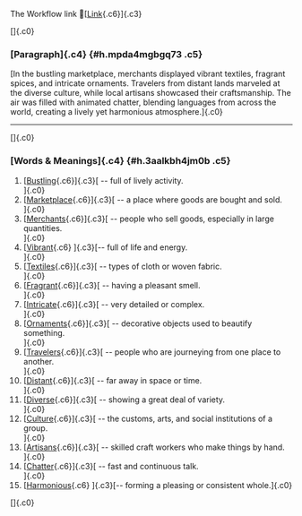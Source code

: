 The Workflow link
👏[[Link](https://www.google.com/url?q=http://www.google.com&sa=D&source=editors&ust=1760696703634000&usg=AOvVaw1dBDQbFN7ixige6b22vISN){.c6}]{.c3}

[]{.c0}

### [Paragraph]{.c4} {#h.mpda4mgbgq73 .c5}

[In the bustling marketplace, merchants displayed vibrant textiles,
fragrant spices, and intricate ornaments. Travelers from distant lands
marveled at the diverse culture, while local artisans showcased their
craftsmanship. The air was filled with animated chatter, blending
languages from across the world, creating a lively yet harmonious
atmosphere.]{.c0}

------------------------------------------------------------------------

[]{.c0}

### [Words & Meanings]{.c4} {#h.3aalkbh4jm0b .c5}

1.  [[Bustling](https://www.google.com/url?q=http://www.google.com&sa=D&source=editors&ust=1760696703635417&usg=AOvVaw2u9HVD1QGfIyNcTfXV74_f){.c6}]{.c3}[ --
    full of lively activity.\
    ]{.c0}
2.  [[Marketplace](https://www.google.com/url?q=http://www.google.com&sa=D&source=editors&ust=1760696703635689&usg=AOvVaw38BHAG4x1nQuJFdd5glrDG){.c6}]{.c3}[ --
    a place where goods are bought and sold.\
    ]{.c0}
3.  [[Merchants](https://www.google.com/url?q=http://www.google.com&sa=D&source=editors&ust=1760696703635993&usg=AOvVaw3v1bIZ4rpZBo8_xOJe1OOn){.c6}]{.c3}[ --
    people who sell goods, especially in large quantities.\
    ]{.c0}
4.  [[Vibrant](https://www.google.com/url?q=http://www.google.com&sa=D&source=editors&ust=1760696703636283&usg=AOvVaw1cznsYbBS28rExIL15gNyK){.c6}
    ]{.c3}[-- full of life and energy.\
    ]{.c0}
5.  [[Textiles](https://www.google.com/url?q=http://www.google.com&sa=D&source=editors&ust=1760696703636490&usg=AOvVaw3WAHcCGnPK9Z21tdPEAkx6){.c6}]{.c3}[ --
    types of cloth or woven fabric.\
    ]{.c0}
6.  [[Fragrant](https://www.google.com/url?q=http://www.google.com&sa=D&source=editors&ust=1760696703636740&usg=AOvVaw34n6aG2wP4YE9O5nUs4JTn){.c6}]{.c3}[ --
    having a pleasant smell.\
    ]{.c0}
7.  [[Intricate](https://www.google.com/url?q=http://www.google.com&sa=D&source=editors&ust=1760696703637009&usg=AOvVaw0m6NAGTpzxcp4Cj9etwVwK){.c6}]{.c3}[ --
    very detailed or complex.\
    ]{.c0}
8.  [[Ornaments](https://www.google.com/url?q=http://www.google.com&sa=D&source=editors&ust=1760696703637293&usg=AOvVaw2LT4XSL5j3YpX3sSHx7ttP){.c6}]{.c3}[ --
    decorative objects used to beautify something.\
    ]{.c0}
9.  [[Travelers](https://www.google.com/url?q=http://www.google.com&sa=D&source=editors&ust=1760696703637589&usg=AOvVaw3VZg7pz0zFrI0RsftG8Mvh){.c6}]{.c3}[ --
    people who are journeying from one place to another.\
    ]{.c0}
10. [[Distant](https://www.google.com/url?q=http://www.google.com&sa=D&source=editors&ust=1760696703637869&usg=AOvVaw1aIt1wJ9UjNC0dfGuMccIZ){.c6}]{.c3}[ --
    far away in space or time.\
    ]{.c0}
11. [[Diverse](https://www.google.com/url?q=http://www.google.com&sa=D&source=editors&ust=1760696703638095&usg=AOvVaw3gCQi8NNm1m3y_RQOVoqi0){.c6}]{.c3}[ --
    showing a great deal of variety.\
    ]{.c0}
12. [[Culture](https://www.google.com/url?q=http://www.google.com&sa=D&source=editors&ust=1760696703638372&usg=AOvVaw0xU0uCn3jKTusPPcreHp_4){.c6}]{.c3}[ --
    the customs, arts, and social institutions of a group.\
    ]{.c0}
13. [[Artisans](https://www.google.com/url?q=http://www.google.com&sa=D&source=editors&ust=1760696703638656&usg=AOvVaw1vV0GZQw1-84CV4nZT6xn5){.c6}]{.c3}[ --
    skilled craft workers who make things by hand.\
    ]{.c0}
14. [[Chatter](https://www.google.com/url?q=http://www.google.com&sa=D&source=editors&ust=1760696703638995&usg=AOvVaw3h-PdsoJuH4gME_vQqDVRt){.c6}]{.c3}[ --
    fast and continuous talk.\
    ]{.c0}
15. [[Harmonious](https://www.google.com/url?q=http://www.google.com&sa=D&source=editors&ust=1760696703639222&usg=AOvVaw0_YgQy4EvK8HyQh4x7xb-V){.c6}
    ]{.c3}[-- forming a pleasing or consistent whole.]{.c0}

[]{.c0}
